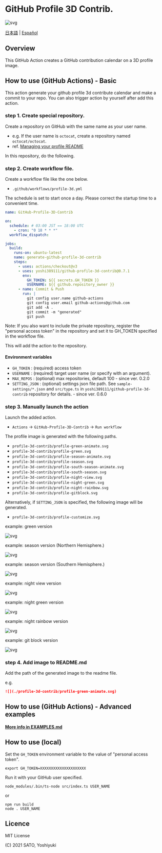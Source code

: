 # GitHub Profile 3D Contrib.

![svg](https://raw.githubusercontent.com/yoshi389111/github-profile-3d-contrib/main/docs/demo/profile-gitblock.svg)

[日本語](./docs/README.ja-jp.md) | [Español](./docs/README.es-es.md)

## Overview

This GitHub Action creates a GitHub contribution calendar on a 3D profile image.

## How to use (GitHub Actions) - Basic

This action generate your github profile 3d contribute calendar and make a commit to your repo.
You can also trigger action by yourself after add this action.

### step 1. Create special repository.

Create a repository on GitHub with the same name as your user name.

* e.g. If the user name is `octocat`, create a repository named `octocat/octocat`.
* ref. [Managing your profile README](https://docs.github.com/en/github/setting-up-and-managing-your-github-profile/managing-your-profile-readme)

In this repository, do the following.

### step 2. Create workflow file.

Create a workflow file like the one below.

* `.github/workflows/profile-3d.yml`

The schedule is set to start once a day.
Please correct the startup time to a convenient time.

```yaml:.github/workflows/profile-3d.yml
name: GitHub-Profile-3D-Contrib

on:
  schedule: # 03:00 JST == 18:00 UTC
    - cron: "0 18 * * *"
  workflow_dispatch:

jobs:
  build:
    runs-on: ubuntu-latest
    name: generate-github-profile-3d-contrib
    steps:
      - uses: actions/checkout@v3
      - uses: yoshi389111/github-profile-3d-contrib@0.7.1
        env:
          GH_TOKEN: ${{ secrets.GH_TOKEN }}
          USERNAME: ${{ github.repository_owner }}
      - name: Commit & Push
        run: |
          git config user.name github-actions
          git config user.email github-actions@github.com
          git add -A .
          git commit -m "generated"
          git push
```

Note: If you also want to include the private repository, register the "personal access token" in the repository and set it to GH_TOKEN specified in the workflow file.

This will add the action to the repository.

#### Environment variables

* `GH_TOKEN` : (required) access token
* `USERNAME` : (required) target user name (or specify with an argument).
* `MAX_REPOS` : (optional) max repositories, default 100 - since ver. 0.2.0
* `SETTING_JSON` : (optional) settings json file path. See `sample-settings/*.json` and `src/type.ts` in `yoshi389111/github-profile-3d-contrib` repository for details. - since ver. 0.6.0

### step 3. Manually launch the action

Launch the added action.

* `Actions` -> `GitHub-Profile-3D-Contrib` -> `Run workflow`

The profile image is generated with the following paths.

* `profile-3d-contrib/profile-green-animate.svg`
* `profile-3d-contrib/profile-green.svg`
* `profile-3d-contrib/profile-season-animate.svg`
* `profile-3d-contrib/profile-season.svg`
* `profile-3d-contrib/profile-south-season-animate.svg`
* `profile-3d-contrib/profile-south-season.svg`
* `profile-3d-contrib/profile-night-view.svg`
* `profile-3d-contrib/profile-night-green.svg`
* `profile-3d-contrib/profile-night-rainbow.svg`
* `profile-3d-contrib/profile-gitblock.svg`

Alternatively, if `SETTING_JSON` is specified, the following image will be generated.

* `profile-3d-contrib/profile-customize.svg`

example: green version

![svg](https://raw.githubusercontent.com/yoshi389111/github-profile-3d-contrib/main/docs/demo/profile-green-animate.svg)

example: season version (Northern Hemisphere.)

![svg](https://raw.githubusercontent.com/yoshi389111/github-profile-3d-contrib/main/docs/demo/profile-season-animate.svg)

example: season version (Southern Hemisphere.)

![svg](https://raw.githubusercontent.com/yoshi389111/github-profile-3d-contrib/main/docs/demo/profile-south-season-animate.svg)

example: night view version

![svg](https://raw.githubusercontent.com/yoshi389111/github-profile-3d-contrib/main/docs/demo/profile-night-view.svg)

example: night green version

![svg](https://raw.githubusercontent.com/yoshi389111/github-profile-3d-contrib/main/docs/demo/profile-night-green.svg)

example: night rainbow version

![svg](https://raw.githubusercontent.com/yoshi389111/github-profile-3d-contrib/main/docs/demo/profile-night-rainbow.svg)

example: git block version

![svg](https://raw.githubusercontent.com/yoshi389111/github-profile-3d-contrib/main/docs/demo/profile-gitblock.svg)

### step 4. Add image to README.md

Add the path of the generated image to the readme file.

e.g.

```md
![](./profile-3d-contrib/profile-green-animate.svg)
```

## How to use (GitHub Actions) - Advanced examples

#### [More info in EXAMPLES.md](./EXAMPLES.md)

## How to use (local)

Set the `GH_TOKEN` environment variable to the value of "personal access token".

```shell-session
export GH_TOKEN=XXXXXXXXXXXXXXXXXXXXX
```

Run it with your GitHub user specified.

```shell-session
node_modules/.bin/ts-node src/index.ts USER_NAME
```

or

```shell-session
npm run build
node . USER_NAME
```


## Licence

MIT License

(C) 2021 SATO, Yoshiyuki
